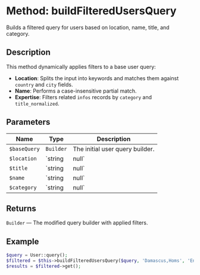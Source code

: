 # Method: buildFilteredUsersQuery

Builds a filtered query for users based on location, name, title, and category.

## Description
This method dynamically applies filters to a base user query:
- **Location**: Splits the input into keywords and matches them against `country` and `city` fields.
- **Name**: Performs a case-insensitive partial match.
- **Expertise**: Filters related `infos` records by `category` and `title_normalized`.

## Parameters
| Name        | Type     | Description |
|-------------|----------|-------------|
| `$baseQuery`| `Builder`| The initial user query builder. |
| `$location` | `string|null` | Comma-separated location keywords. |
| `$title`    | `string|null` | Partial title to match. |
| `$name`     | `string|null` | Partial name to match. |
| `$category` | `string|null` | Category to filter expertise. |

## Returns
`Builder` — The modified query builder with applied filters.

## Example
```php
$query = User::query();
$filtered = $this->buildFilteredUsersQuery($query, 'Damascus,Homs', 'Engineer', 'Alissar', 'IT');
$results = $filtered->get();
